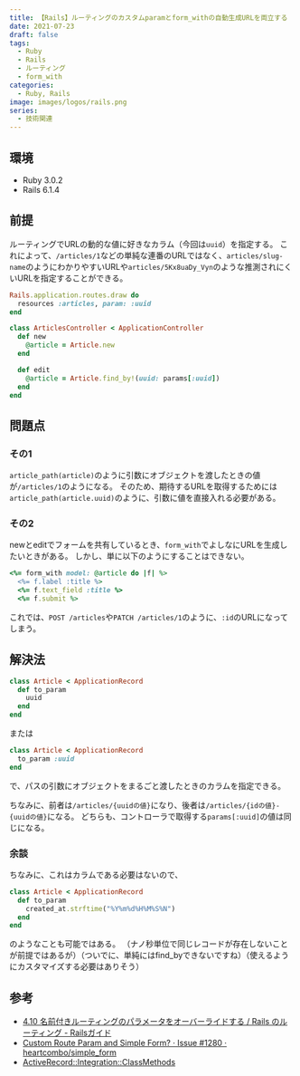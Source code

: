 ```yaml
---
title: 【Rails】ルーティングのカスタムparamとform_withの自動生成URLを両立する
date: 2021-07-23
draft: false
tags:
  - Ruby
  - Rails
  - ルーティング
  - form_with
categories:
  - Ruby, Rails
image: images/logos/rails.png
series:
  - 技術関連
---
```


## 環境

- Ruby 3.0.2
- Rails 6.1.4


## 前提

ルーティングでURLの動的な値に好きなカラム（今回は`uuid`）を指定する。
これによって、`/articles/1`などの単純な連番のURLではなく、`articles/slug-name`のようにわかりやすいURLや`articles/5Kx8uaDy_Vyn`のような推測されにくいURLを指定することができる。

```rb:routes.rb
Rails.application.routes.draw do
  resources :articles, param: :uuid
end
```

```rb:articles_controller.rb
class ArticlesController < ApplicationController
  def new
    @article = Article.new
  end

  def edit
    @article = Article.find_by!(uuid: params[:uuid])
  end
end
```

## 問題点

### その1

`article_path(article)`のように引数にオブジェクトを渡したときの値が`/articles/1`のようになる。
そのため、期待するURLを取得するためには`article_path(article.uuid)`のように、引数に値を直接入れる必要がある。

### その2

newとeditでフォームを共有しているとき、`form_with`でよしなにURLを生成したいときがある。
しかし、単に以下のようにすることはできない。

```rb:_form.html.erb..rb
<%= form_with model: @article do |f| %>
  <%= f.label :title %>
  <%= f.text_field :title %>
  <%= f.submit %>
```

これでは、`POST /articles`や`PATCH /articles/1`のように、`:id`のURLになってしまう。


## 解決法

```rb
class Article < ApplicationRecord
  def to_param
    uuid
  end
end
```

または

```rb
class Article < ApplicationRecord
  to_param :uuid
end
```

で、パスの引数にオブジェクトをまるごと渡したときのカラムを指定できる。

ちなみに、前者は`/articles/{uuidの値}`になり、後者は`/articles/{idの値}-{uuidの値}`になる。
どちらも、コントローラで取得する`params[:uuid]`の値は同じになる。


### 余談

ちなみに、これはカラムである必要はないので、

```rb
class Article < ApplicationRecord
  def to_param
    created_at.strftime("%Y%m%d%H%M%S%N")
  end
end
```

のようなことも可能ではある。
（ナノ秒単位で同じレコードが存在しないことが前提ではあるが）（ついでに、単純にはfind_byできないですね）（使えるようにカスタマイズする必要はありそう）

## 参考

- [4.10 名前付きルーティングのパラメータをオーバーライドする / Rails のルーティング \- Railsガイド](https://railsguides.jp/routing.html#%E5%90%8D%E5%89%8D%E4%BB%98%E3%81%8D%E3%83%AB%E3%83%BC%E3%83%86%E3%82%A3%E3%83%B3%E3%82%B0%E3%81%AE%E3%83%91%E3%83%A9%E3%83%A1%E3%83%BC%E3%82%BF%E3%82%92%E3%82%AA%E3%83%BC%E3%83%90%E3%83%BC%E3%83%A9%E3%82%A4%E3%83%89%E3%81%99%E3%82%8B)
- [Custom Route Param and Simple Form? · Issue \#1280 · heartcombo/simple\_form](https://github.com/heartcombo/simple_form/issues/1280)
- [ActiveRecord::Integration::ClassMethods](https://api.rubyonrails.org/classes/ActiveRecord/Integration/ClassMethods.html#method-i-to_param)
